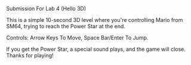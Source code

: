 Submission For Lab 4 (Hello 3D)

This is a simple 10-second 3D level where you're controlling Mario from SM64, trying to reach the Power Star at the end.

Controls: Arrow Keys To Move, Space Bar/Enter To Jump.

If you get the Power Star, a special sound plays, and the game will close. Thanks for playing!

